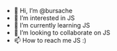 - 👋 Hi, I’m @bursache
- 👀 I’m interested in JS
- 🌱 I’m currently learning JS
- 💞️ I’m looking to collaborate on JS
- 📫 How to reach me JS :)

<!---
bursache/bursache is a ✨ special ✨ repository because its `README.md` (this file) appears on your GitHub profile.
You can click the Preview link to take a look at your changes.
--->
